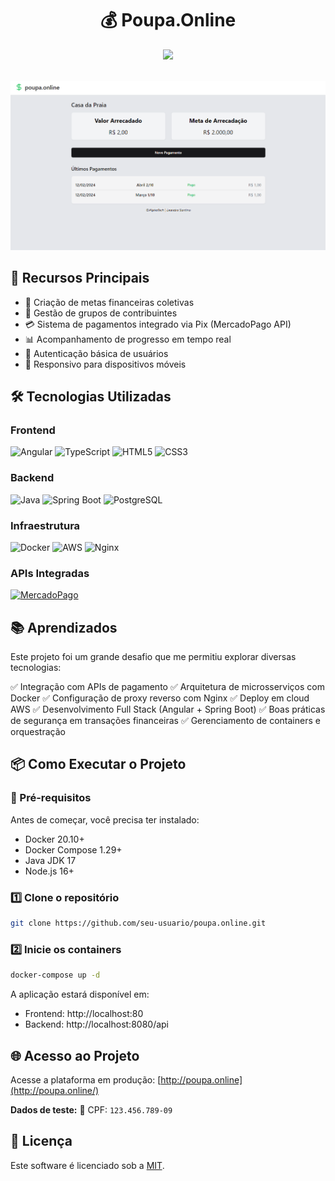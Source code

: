 <div align="center">
  <h1>💰 Poupa.Online</h1>

  <img src="https://skillicons.dev/icons?i=java,spring,angular,docker,postgresql,nginx,aws">
</div>

<br>

![Demo](https://raw.githubusercontent.com/leandrosantino/portfolio/refs/heads/master/public/poupaonline.png) <!-- Adicione um gif/demo real aqui -->

## 🚀 Recursos Principais

- 🎯 Criação de metas financeiras coletivas
- 👥 Gestão de grupos de contribuintes
- 💳 Sistema de pagamentos integrado via Pix (MercadoPago API)
- 📊 Acompanhamento de progresso em tempo real
- 🔐 Autenticação básica de usuários
- 📱 Responsivo para dispositivos móveis

## 🛠️ Tecnologias Utilizadas

### **Frontend**
![Angular](https://img.shields.io/badge/-Angular-DD0031?style=flat-square&logo=angular&logoColor=white)
![TypeScript](https://img.shields.io/badge/-TypeScript-007ACC?style=flat-square&logo=typescript&logoColor=white)
![HTML5](https://img.shields.io/badge/-HTML5-E34F26?style=flat-square&logo=html5&logoColor=white)
![CSS3](https://img.shields.io/badge/-CSS3-1572B6?style=flat-square&logo=css3&logoColor=white)

### **Backend**
![Java](https://img.shields.io/badge/-Java-007396?style=flat-square&logo=java&logoColor=white)
![Spring Boot](https://img.shields.io/badge/-Spring_Boot-6DB33F?style=flat-square&logo=spring-boot&logoColor=white)
![PostgreSQL](https://img.shields.io/badge/-PostgreSQL-336791?style=flat-square&logo=postgresql&logoColor=white)

### **Infraestrutura**
![Docker](https://img.shields.io/badge/-Docker-2496ED?style=flat-square&logo=docker&logoColor=white)
![AWS](https://img.shields.io/badge/-AWS-232F3E?style=flat-square&logo=amazon-aws&logoColor=white)
![Nginx](https://img.shields.io/badge/-Nginx-269539?style=flat-square&logo=nginx&logoColor=white)

### **APIs Integradas**
[![MercadoPago](https://img.shields.io/badge/-MercadoPago-009EE3?style=flat-square)](https://www.mercadopago.com.br)

## 📚 Aprendizados

Este projeto foi um grande desafio que me permitiu explorar diversas tecnologias:

✅ Integração com APIs de pagamento
✅ Arquitetura de microsserviços com Docker
✅ Configuração de proxy reverso com Nginx
✅ Deploy em cloud AWS
✅ Desenvolvimento Full Stack (Angular + Spring Boot)
✅ Boas práticas de segurança em transações financeiras
✅ Gerenciamento de containers e orquestração


## 📦 Como Executar o Projeto

### 🚧 Pré-requisitos

Antes de começar, você precisa ter instalado:
- Docker 20.10+
- Docker Compose 1.29+
- Java JDK 17
- Node.js 16+

### 1️⃣ Clone o repositório
```bash
git clone https://github.com/seu-usuario/poupa.online.git
```

### 2️⃣ Inicie os containers
```bash
docker-compose up -d
```
A aplicação estará disponível em:
 - Frontend: http://localhost:80
 - Backend: http://localhost:8080/api

## 🌐 Acesso ao Projeto

Acesse a plataforma em produção:
[http://poupa.online](http://poupa.online/)

**Dados de teste:**
👤 CPF: `123.456.789-09`

## 📄 Licença

Este software é licenciado sob a [MIT](https://choosealicense.com/licenses/mit/).
